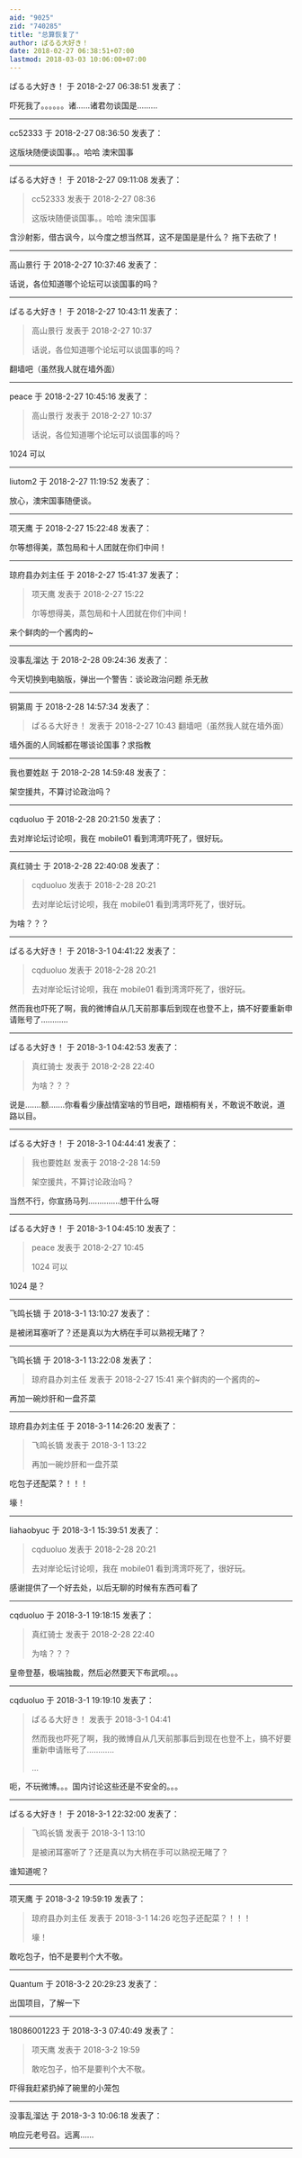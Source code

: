 ```yaml
---
aid: "9025"
zid: "740285"
title: "总算恢复了"
author: ぱるる大好き！
date: 2018-02-27 06:38:51+07:00
lastmod: 2018-03-03 10:06:00+07:00
---
```


ぱるる大好き！ 于 2018-2-27 06:38:51 发表了：

吓死我了。。。。。。诸......诸君勿谈国是.........

---

cc52333 于 2018-2-27 08:36:50 发表了：

这版块随便谈国事。。哈哈 澳宋国事

---

ぱるる大好き！ 于 2018-2-27 09:11:08 发表了：

> cc52333 发表于 2018-2-27 08:36
>
> 这版块随便谈国事。。哈哈 澳宋国事

含沙射影，借古讽今，以今度之想当然耳，这不是国是是什么？ 拖下去砍了！

---

高山景行 于 2018-2-27 10:37:46 发表了：

话说，各位知道哪个论坛可以谈国事的吗？

---

ぱるる大好き！ 于 2018-2-27 10:43:11 发表了：

> 高山景行 发表于 2018-2-27 10:37
>
> 话说，各位知道哪个论坛可以谈国事的吗？

翻墙吧（虽然我人就在墙外面）

---

peace 于 2018-2-27 10:45:16 发表了：

> 高山景行 发表于 2018-2-27 10:37
>
> 话说，各位知道哪个论坛可以谈国事的吗？

1024 可以

---

liutom2 于 2018-2-27 11:19:52 发表了：

放心，澳宋国事随便谈。

---

项天鹰 于 2018-2-27 15:22:48 发表了：

尔等想得美，蒸包局和十人团就在你们中间！

---

琼府县办刘主任 于 2018-2-27 15:41:37 发表了：

> 项天鹰 发表于 2018-2-27 15:22
>
> 尔等想得美，蒸包局和十人团就在你们中间！

来个鲜肉的一个酱肉的~

---

没事乱溜达 于 2018-2-28 09:24:36 发表了：

今天切换到电脑版，弹出一个警告：谈论政治问题 杀无赦

---

铜第周 于 2018-2-28 14:57:34 发表了：

> ぱるる大好き！ 发表于 2018-2-27 10:43 翻墙吧（虽然我人就在墙外面）

墙外面的人同城都在哪谈论国事？求指教

---

我也要姓赵 于 2018-2-28 14:59:48 发表了：

架空援共，不算讨论政治吗？

---

cqduoluo 于 2018-2-28 20:21:50 发表了：

去对岸论坛讨论呗，我在 mobile01 看到湾湾吓死了，很好玩。

---

真红骑士 于 2018-2-28 22:40:08 发表了：

> cqduoluo 发表于 2018-2-28 20:21
>
> 去对岸论坛讨论呗，我在 mobile01 看到湾湾吓死了，很好玩。

为啥？？？

---

ぱるる大好き！ 于 2018-3-1 04:41:22 发表了：

> cqduoluo 发表于 2018-2-28 20:21
>
> 去对岸论坛讨论呗，我在 mobile01 看到湾湾吓死了，很好玩。

然而我也吓死了啊，我的微博自从几天前那事后到现在也登不上，搞不好要重新申请账号了............

---

ぱるる大好き！ 于 2018-3-1 04:42:53 发表了：

> 真红骑士 发表于 2018-2-28 22:40
>
> 为啥？？？

说是.......额.......你看看少康战情室啥的节目吧，跟梧桐有关，不敢说不敢说，道路以目。

---

ぱるる大好き！ 于 2018-3-1 04:44:41 发表了：

> 我也要姓赵 发表于 2018-2-28 14:59
>
> 架空援共，不算讨论政治吗？

当然不行，你宣扬马列..............想干什么呀

---

ぱるる大好き！ 于 2018-3-1 04:45:10 发表了：

> peace 发表于 2018-2-27 10:45
>
> 1024 可以

1024 是？

---

飞鸣长镝 于 2018-3-1 13:10:27 发表了：

是被闭耳塞听了？还是真以为大柄在手可以熟视无睹了？

---

飞鸣长镝 于 2018-3-1 13:22:08 发表了：

> 琼府县办刘主任 发表于 2018-2-27 15:41 来个鲜肉的一个酱肉的~

再加一碗炒肝和一盘芥菜

---

琼府县办刘主任 于 2018-3-1 14:26:20 发表了：

> 飞鸣长镝 发表于 2018-3-1 13:22
>
> 再加一碗炒肝和一盘芥菜

吃包子还配菜？！！！

壕！

---

liahaobyuc 于 2018-3-1 15:39:51 发表了：

> cqduoluo 发表于 2018-2-28 20:21
>
> 去对岸论坛讨论呗，我在 mobile01 看到湾湾吓死了，很好玩。

感谢提供了一个好去处，以后无聊的时候有东西可看了

---

cqduoluo 于 2018-3-1 19:18:15 发表了：

> 真红骑士 发表于 2018-2-28 22:40
>
> 为啥？？？

皇帝登基，极端独裁，然后必然要天下布武呗。。。

---

cqduoluo 于 2018-3-1 19:19:10 发表了：

> ぱるる大好き！ 发表于 2018-3-1 04:41
>
> 然而我也吓死了啊，我的微博自从几天前那事后到现在也登不上，搞不好要重新申请账号了............
>
> ...

呃，不玩微博。。。国内讨论这些还是不安全的。。。

---

ぱるる大好き！ 于 2018-3-1 22:32:00 发表了：

> 飞鸣长镝 发表于 2018-3-1 13:10
>
> 是被闭耳塞听了？还是真以为大柄在手可以熟视无睹了？

谁知道呢？

---

项天鹰 于 2018-3-2 19:59:19 发表了：

> 琼府县办刘主任 发表于 2018-3-1 14:26 吃包子还配菜？！！！
>
> 壕！

敢吃包子，怕不是要判个大不敬。

---

Quantum 于 2018-3-2 20:29:23 发表了：

出国项目，了解一下

---

18086001223 于 2018-3-3 07:40:49 发表了：

> 项天鹰 发表于 2018-3-2 19:59
>
> 敢吃包子，怕不是要判个大不敬。

吓得我赶紧扔掉了碗里的小笼包

---

没事乱溜达 于 2018-3-3 10:06:18 发表了：

响应元老号召。远离……

---
